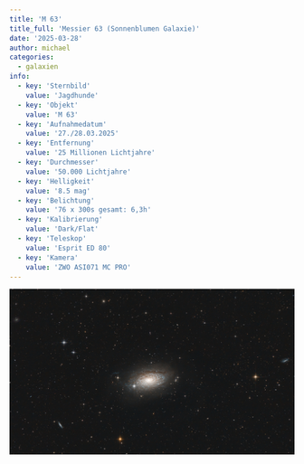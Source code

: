 ```yaml
---
title: 'M 63'
title_full: 'Messier 63 (Sonnenblumen Galaxie)'
date: '2025-03-28'
author: michael
categories:
  - galaxien
info:
  - key: 'Sternbild'
    value: 'Jagdhunde'
  - key: 'Objekt'
    value: 'M 63'
  - key: 'Aufnahmedatum'
    value: '27./28.03.2025'
  - key: 'Entfernung'
    value: '25 Millionen Lichtjahre'
  - key: 'Durchmesser'
    value: '50.000 Lichtjahre'
  - key: 'Helligkeit'
    value: '8.5 mag'
  - key: 'Belichtung'
    value: '76 x 300s gesamt: 6,3h'
  - key: 'Kalibrierung'
    value: 'Dark/Flat'
  - key: 'Teleskop'
    value: 'Esprit ED 80'
  - key: 'Kamera'
    value: 'ZWO ASI071 MC PRO'
---
```


![M-63](header.jpg 'M-63')

